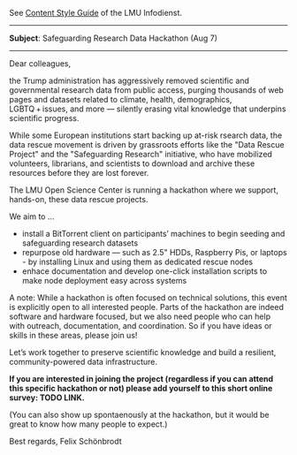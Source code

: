 See [Content Style Guide](https://www.lmu.de/de/die-lmu/struktur/zentrale-universitaetsverwaltung/kommunikation-und-presse/lmu-brand-guide/content-style-guide/) of the LMU Infodienst.

---

**Subject**: Safeguarding Research Data Hackathon (Aug 7)

---

Dear colleagues,

the Trump administration has aggressively removed scientific and governmental research data from public access, purging thousands of web pages and datasets related to climate, health, demographics, LGBTQ + issues, and more — silently erasing vital knowledge that underpins scientific progress.

While some European institutions start backing up at-risk rsearch data, the data rescue movement is driven by grassroots efforts like the "Data Rescue Project" and the "Safeguarding Research" initiative, who have mobilized volunteers, librarians, and scientists to download and archive these resources before they are lost forever.

The LMU Open Science Center is running a hackathon where we support, hands-on, these data rescue projects.

We aim to ...

- install a BitTorrent client on participants’ machines to begin seeding and safeguarding research datasets
- repurpose old hardware — such as 2.5" HDDs, Raspberry Pis, or laptops - by installing Linux and using them as dedicated rescue nodes
- enhace documentation and develop one-click installation scripts to make node deployment easy across systems

A note: While a hackathon is often focused on technical solutions, this event is explicitly open to all interested people. Parts of the hackathon are indeed software and hardware focused, but we also need people who can help with outreach, documentation, and coordination. So if you have ideas or skills in these areas, please join us!

Let’s work together to preserve scientific knowledge and build a resilient, community-powered data infrastructure.

**If you are interested in joining the project (regardless if you can attend this specific hackathon or not) please add yourself to this short online survey: TODO LINK.**

(You can also show up spontaenously at the hackathon, but it would be great to know how many people to expect.)

Best regards,
Felix Schönbrodt
